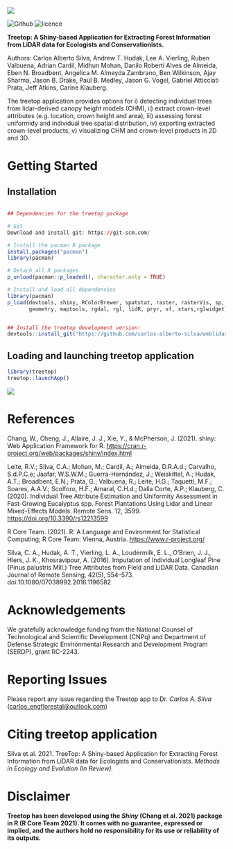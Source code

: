 ![](https://github.com/carlos-alberto-silva/weblidar-treetop/blob/master/readme/wiki_page.png)<br/>

![Github](https://img.shields.io/badge/Github-0.0.1-green.svg)
![licence](https://img.shields.io/badge/Licence-GPL--3-blue.svg) 

**Treetop: A Shiny-based Application for Extracting Forest Information from LiDAR data for Ecologists and Conservationists.**

Authors: Carlos Alberto Silva, Andrew T. Hudak, Lee A. Vierling,  Ruben Valbuena, Adrian Cardil, Midhun Mohan, Danilo Roberti Alves de Almeida, Eben N. Broadbent, Angelica M. Almeyda Zambrano, Ben Wilkinson, Ajay Sharma, Jason B. Drake, Paul B. Medley, Jason G. Vogel, Gabriel Atticciati Prata, Jeff Atkins, Carine Klauberg.   

The treetop application provides options for i) detecting individual trees from lidar-derived canopy height models (CHM), ii) extract crown-level attributes (e.g. location, crown height and area), iii) assessing forest uniformidy and individual tree spatial distribution, iv) exporting extracted crown-level products, v) visualizing CHM and crown-level products in 2D and 3D.

# Getting Started


## Installation
```r

## Dependencies for the treetop package

# Git  
Download and install git: https://git-scm.com/

# Install the pacman R package
install.packages("pacman")
library(pacman)

# Detach all R packages
p_unload(pacman::p_loaded(), character.only = TRUE)

# Install and load all dependencies
library(pacman)
p_load(devtools, shiny, RColorBrewer, spatstat, raster, rasterVis, sp,
       geometry, maptools, rgdal, rgl, lidR, pryr, sf, stars,rglwidget)


## Install the treetop development version:
devtools::install_git("https://github.com/carlos-alberto-silva/weblidar-treetop", dependencies = FALSE)

```    

## Loading and launching treetop application
```r
library(treetop)
treetop::launchApp()

```
<img src="https://github.com/carlos-alberto-silva/weblidar-treetop/blob/master/readme/weblidar_treetop_app.gif">

# References
Chang, W., Cheng, J., Allaire, J. J., Xie, Y., & McPherson, J. (2021). shiny:
Web Application Framework for R. https://cran.r-project.org/web/packages/shiny/index.html

Leite, R.V.; Silva, C.A.; Mohan, M.; Cardil, A.; Almeida, D.R.A.d.; Carvalho, S.d.P.C.e; Jaafar, W.S.W.M.; Guerra-Hernández, J.; Weiskittel, A.; Hudak, A.T.; Broadbent, E.N.; Prata, G.; Valbuena, R.; Leite, H.G.; Taquetti, M.F.; Soares, A.A.V.; Scolforo, H.F.; Amaral, C.H.d.; Dalla Corte, A.P.; Klauberg, C. (2020). Individual Tree Attribute Estimation and Uniformity Assessment in Fast-Growing Eucalyptus spp. Forest Plantations Using Lidar and Linear Mixed-Effects Models. Remote Sens. 12, 3599. https://doi.org/10.3390/rs12213599

R Core Team. (2021). R: A Language and Environment for Statistical Computing; R Core Team: Vienna, Austria. https://www.r-project.org/

Silva, C. A., Hudak, A. T., Vierling, L. A., Loudermilk, E. L., O’Brien, J. J., Hiers, J. K., Khosravipour, A. (2016). Imputation of Individual Longleaf Pine (Pinus palustris Mill.) Tree Attributes from Field and LiDAR Data. Canadian Journal of Remote Sensing, 42(5), 554–573. doi:10.1080/07038992.2016.1196582

# Acknowledgements
We gratefully acknowledge funding from the National Counsel of Technological and Scientific Development (CNPq) and Department of Defense Strategic Environmental Research and Development Program (SERDP), grant RC-2243. 

# Reporting Issues 
Please report any issue regarding the Treetop app to Dr. *Carlos A. Silva* (carlos_engflorestal@outlook.com)

# Citing treetop application
Silva et al. 2021. TreeTop: A Shiny-based Application for Extracting Forest Information from LiDAR data for Ecologists and Conservationists. *Methods in Ecology and Evolution (In Review).*

# Disclaimer
**Treetop has been developed using the *Shiny* (Chang et al. 2021) package in R (R Core Team 2021). It comes with no guarantee, expressed or implied, and the authors hold no responsibility for its use or reliability of its outputs.**

